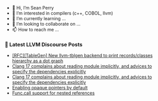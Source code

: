 - 👋 Hi, I’m Sean Perry
- 👀 I’m interested in compilers (c++, COBOL, llvm)
- 🌱 I’m currently learning ...
- 💞️ I’m looking to collaborate on ...
- 📫 How to reach me ...

<!---
s66perry/s66perry is a ✨ special ✨ repository because its `README.md` (this file) appears on your GitHub profile.
You can click the Preview link to take a look at your changes.
--->
### 📕 Latest LLVM Discourse Posts

<!-- DISCOURSE-LLVM:START -->
- [[RFC][TableGen] New llvm-tblgen backend to print records/classes hierarchy as a dot graph](https://discourse.llvm.org/t/rfc-tablegen-new-llvm-tblgen-backend-to-print-records-classes-hierarchy-as-a-dot-graph/72229#post_1)
- [Clang 17 complains about reading module implicitly, and advices to specify the dependencies explicitly](https://discourse.llvm.org/t/clang-17-complains-about-reading-module-implicitly-and-advices-to-specify-the-dependencies-explicitly/72228#post_2)
- [Clang 17 complains about reading module implicitly, and advices to specify the dependencies explicitly](https://discourse.llvm.org/t/clang-17-complains-about-reading-module-implicitly-and-advices-to-specify-the-dependencies-explicitly/72228#post_1)
- [Enabling opaque pointers by default](https://discourse.llvm.org/t/enabling-opaque-pointers-by-default/61322?page=4#post_66)
- [Func.call support for nested references](https://discourse.llvm.org/t/func-call-support-for-nested-references/72193#post_11)
<!-- DISCOURSE-LLVM:END -->
